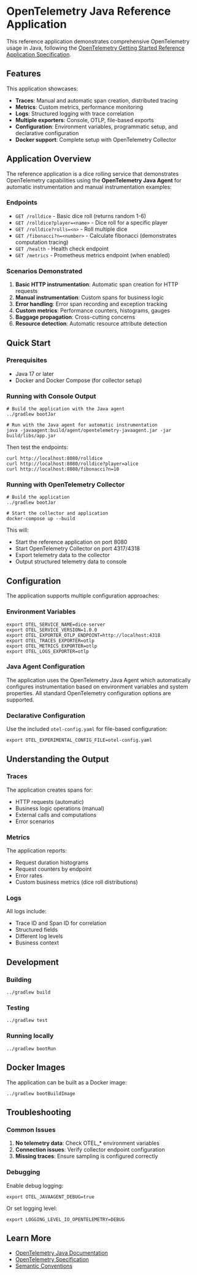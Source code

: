 # OpenTelemetry Java Reference Application

This reference application demonstrates comprehensive OpenTelemetry usage in Java, following the [OpenTelemetry Getting Started Reference Application Specification](https://opentelemetry.io/docs/getting-started/reference-application-specification/).

## Features

This application showcases:

- **Traces**: Manual and automatic span creation, distributed tracing
- **Metrics**: Custom metrics, performance monitoring
- **Logs**: Structured logging with trace correlation
- **Multiple exporters**: Console, OTLP, file-based exports
- **Configuration**: Environment variables, programmatic setup, and declarative configuration
- **Docker support**: Complete setup with OpenTelemetry Collector

## Application Overview

The reference application is a dice rolling service that demonstrates OpenTelemetry capabilities using the **OpenTelemetry Java Agent** for automatic instrumentation and manual instrumentation examples:

### Endpoints

- `GET /rolldice` - Basic dice roll (returns random 1-6)
- `GET /rolldice?player=<name>` - Dice roll for a specific player
- `GET /rolldice?rolls=<n>` - Roll multiple dice
- `GET /fibonacci?n=<number>` - Calculate fibonacci (demonstrates computation tracing)
- `GET /health` - Health check endpoint
- `GET /metrics` - Prometheus metrics endpoint (when enabled)

### Scenarios Demonstrated

1. **Basic HTTP instrumentation**: Automatic span creation for HTTP requests
2. **Manual instrumentation**: Custom spans for business logic
3. **Error handling**: Error span recording and exception tracking
4. **Custom metrics**: Performance counters, histograms, gauges
5. **Baggage propagation**: Cross-cutting concerns
6. **Resource detection**: Automatic resource attribute detection

## Quick Start

### Prerequisites

- Java 17 or later
- Docker and Docker Compose (for collector setup)

### Running with Console Output

```shell
# Build the application with the Java agent
../gradlew bootJar

# Run with the Java agent for automatic instrumentation
java -javaagent:build/agent/opentelemetry-javaagent.jar -jar build/libs/app.jar
```

Then test the endpoints:
```shell
curl http://localhost:8080/rolldice
curl http://localhost:8080/rolldice?player=alice
curl http://localhost:8080/fibonacci?n=10
```

### Running with OpenTelemetry Collector

```shell
# Build the application
../gradlew bootJar

# Start the collector and application
docker-compose up --build
```

This will:
- Start the reference application on port 8080
- Start OpenTelemetry Collector on port 4317/4318
- Export telemetry data to the collector
- Output structured telemetry data to console

## Configuration

The application supports multiple configuration approaches:

### Environment Variables

```shell
export OTEL_SERVICE_NAME=dice-server
export OTEL_SERVICE_VERSION=1.0.0
export OTEL_EXPORTER_OTLP_ENDPOINT=http://localhost:4318
export OTEL_TRACES_EXPORTER=otlp
export OTEL_METRICS_EXPORTER=otlp
export OTEL_LOGS_EXPORTER=otlp
```

### Java Agent Configuration

The application uses the OpenTelemetry Java Agent which automatically configures instrumentation based on environment variables and system properties. All standard OpenTelemetry configuration options are supported.

### Declarative Configuration

Use the included `otel-config.yaml` for file-based configuration:

```shell
export OTEL_EXPERIMENTAL_CONFIG_FILE=otel-config.yaml
```

## Understanding the Output

### Traces

The application creates spans for:
- HTTP requests (automatic)
- Business logic operations (manual)
- External calls and computations
- Error scenarios

### Metrics

The application reports:
- Request duration histograms
- Request counters by endpoint
- Error rates
- Custom business metrics (dice roll distributions)

### Logs

All logs include:
- Trace ID and Span ID for correlation
- Structured fields
- Different log levels
- Business context

## Development

### Building

```shell
../gradlew build
```

### Testing

```shell
../gradlew test
```

### Running locally

```shell
../gradlew bootRun
```

## Docker Images

The application can be built as a Docker image:

```shell
../gradlew bootBuildImage
```

## Troubleshooting

### Common Issues

1. **No telemetry data**: Check OTEL_* environment variables
2. **Connection issues**: Verify collector endpoint configuration
3. **Missing traces**: Ensure sampling is configured correctly

### Debugging

Enable debug logging:
```shell
export OTEL_JAVAAGENT_DEBUG=true
```

Or set logging level:
```shell
export LOGGING_LEVEL_IO_OPENTELEMETRY=DEBUG
```

## Learn More

- [OpenTelemetry Java Documentation](https://opentelemetry.io/docs/languages/java/)
- [OpenTelemetry Specification](https://opentelemetry.io/docs/specs/otel/)
- [Semantic Conventions](https://opentelemetry.io/docs/specs/semconv/)